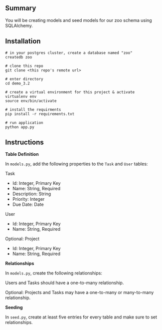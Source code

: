 ## Summary
You will be creating models and seed models for our zoo schema using SQLAlchemy.

## Installation
```
# in your postgres cluster, create a database named "zoo"
createdb zoo

# clone this repo
git clone <this repo's remote url>

# enter directory
cd demo_3.2

# create a virtual environment for this project & activate
virtualenv env
source env/bin/activate

# install the requirments
pip install -r requirements.txt

# run application
python app.py
```

## Instructions

**Table Definition**

In `models.py`, add the following properties to the `Task` and `User` tables:

Task
- Id: Integer, Primary Key
- Name: String, Required
- Description: String
- Priority: Integer
- Due Date: Date

User
- Id: Integer, Primary Key
- Name: String, Required

Optional: Project
- Id: Integer, Primary Key
- Name: String, Required

**Relationships**

In `models.py`, create the following relationships:

Users and Tasks should have a one-to-many relationship.

Optional: Projects and Tasks may have a one-to-many or many-to-many relationship.

**Seeding**

In `seed.py`, create at least five entries for every table and make sure to set relationships.

